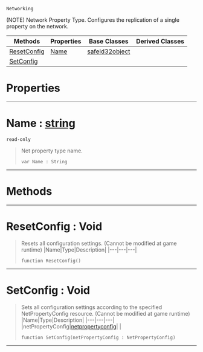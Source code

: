  `Networking`



(NOTE) Network Property Type. Configures the replication of a single property on the network.

|Methods|Properties|Base Classes|Derived Classes|
|---|---|---|---|
|[ ResetConfig](https://plasmaengine.github.io/PlasmaDocs/Plasma1/C++/code_reference/class_reference/netpropertytype.markdown#resetconfig-void)|[ Name](https://plasmaengine.github.io/PlasmaDocs/Plasma1/C++/code_reference/class_reference/netpropertytype.markdown#name-plasma-engine-documen)|[safeid32object](https://plasmaengine.github.io/PlasmaDocs/Plasma1/C++/code_reference/class_reference/safeid32object.markdown)| |
|[ SetConfig](https://plasmaengine.github.io/PlasmaDocs/Plasma1/C++/code_reference/class_reference/netpropertytype.markdown#setconfig-void)| | | |


 #  Properties


---  
 #  Name : [string](https://plasmaengine.github.io/PlasmaDocs/Plasma1/C++/code_reference/lightning_base_types/string.markdown)

 `read-only`

> Net property type name.
> ``` lang=cpp, name=Lightning
> var Name : String


---  
 #  Methods


---  
 #  ResetConfig : Void

> Resets all configuration settings. (Cannot be modified at game runtime)
> |Name|Type|Description|
> |---|---|---|
> ``` lang=cpp, name=Lightning
> function ResetConfig()
> ``` 


---  
 #  SetConfig : Void

> Sets all configuration settings according to the specified NetPropertyConfig resource. (Cannot be modified at game runtime)
> |Name|Type|Description|
> |---|---|---|
> |netPropertyConfig|[netpropertyconfig](https://plasmaengine.github.io/PlasmaDocs/Plasma1/C++/code_reference/class_reference/netpropertyconfig.markdown)| |
> ``` lang=cpp, name=Lightning
> function SetConfig(netPropertyConfig : NetPropertyConfig)
> ``` 


---  
 

 